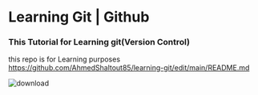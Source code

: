 # Learning Git | Github
### This Tutorial for Learning git(Version Control)
this repo is for Learning purposes
https://github.com/AhmedShaltout85/learning-git/edit/main/README.md

![download](https://github.com/AhmedShaltout85/learning-git/assets/59527958/8333655d-febb-462f-a457-142bf40cdbdc)

